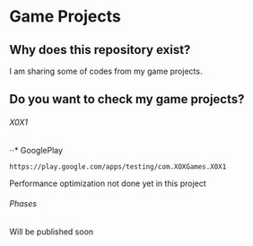 # Game Projects
## Why does this repository exist?
I am sharing some of codes from my game projects.
## Do you want to check my game projects?
###### X0X1 
⋅⋅* GooglePlay
```
https://play.google.com/apps/testing/com.XOXGames.X0X1
```
Performance optimization not done yet in this project
###### Phases 
Will be published soon
